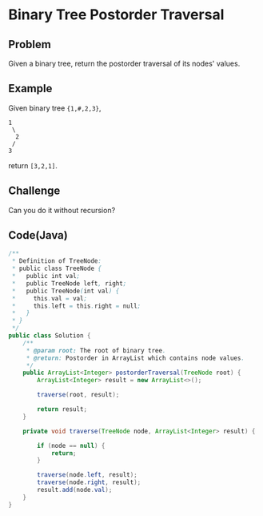 # Binary Tree Postorder Traversal

## Problem

Given a binary tree, return the postorder traversal of its nodes' values.

## Example

Given binary tree `{1,#,2,3}`,

```
1
 \
  2
 /
3
```

return `[3,2,1]`.

## Challenge

Can you do it without recursion?

## Code(Java)

```java
/**
 * Definition of TreeNode:
 * public class TreeNode {
 *   public int val;
 *   public TreeNode left, right;
 *   public TreeNode(int val) {
 *     this.val = val;
 *     this.left = this.right = null;
 *   }
 * }
 */
public class Solution {
    /**
     * @param root: The root of binary tree.
     * @return: Postorder in ArrayList which contains node values.
     */
    public ArrayList<Integer> postorderTraversal(TreeNode root) {
        ArrayList<Integer> result = new ArrayList<>();

        traverse(root, result);

        return result;
    }

    private void traverse(TreeNode node, ArrayList<Integer> result) {

        if (node == null) {
            return;
        }

        traverse(node.left, result);
        traverse(node.right, result);
        result.add(node.val);
    }
}
```
